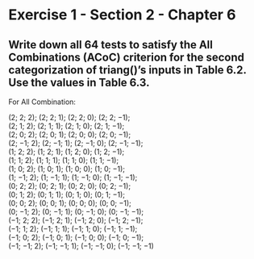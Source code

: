 # Exercise 1 - Section 2 - Chapter 6

## Write down all 64 tests to satisfy the All Combinations (ACoC) criterion for the second categorization of triang()’s inputs in Table 6.2. Use the values in Table 6.3.

For All Combination:  

(2; 2; 2); (2; 2; 1); (2; 2; 0); (2; 2; −1);  
(2; 1; 2); (2; 1; 1); (2; 1; 0); (2; 1; −1);  
(2; 0; 2); (2; 0; 1); (2; 0; 0); (2; 0; −1);  
(2; −1; 2); (2; −1; 1); (2; −1; 0); (2; −1; −1);  
(1; 2; 2); (1; 2; 1); (1; 2; 0); (1; 2; −1);  
(1; 1; 2); (1; 1; 1); (1; 1; 0); (1; 1; −1);  
(1; 0; 2); (1; 0; 1); (1; 0; 0); (1; 0; −1);  
(1; −1; 2); (1; −1; 1); (1; −1; 0); (1; −1; −1);  
(0; 2; 2); (0; 2; 1); (0; 2; 0); (0; 2; −1);  
(0; 1; 2); (0; 1; 1); (0; 1; 0); (0; 1; −1);  
(0; 0; 2); (0; 0; 1); (0; 0; 0); (0; 0; −1);  
(0; −1; 2); (0; −1; 1); (0; −1; 0); (0; −1; −1);  
(−1; 2; 2); (−1; 2; 1); (−1; 2; 0); (−1; 2; −1);  
(−1; 1; 2); (−1; 1; 1); (−1; 1; 0); (−1; 1; −1);  
(−1; 0; 2); (−1; 0; 1); (−1; 0; 0); (−1; 0; −1);  
(−1; −1; 2); (−1; −1; 1); (−1; −1; 0); (−1; −1; −1)  